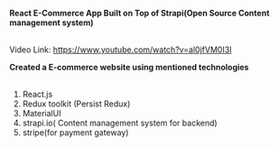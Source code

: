 **React E-Commerce App Built on Top of Strapi(Open Source Content management system)** <br><br>

Video Link: https://www.youtube.com/watch?v=al0jfVM0I3I

**Created a E-commerce website using mentioned technologies**<br><br>

1. React.js<br>
2. Redux toolkit (Persist Redux)<br>
3. MaterialUI<br>
4. strapi.io( Content management system for backend)<br>
5. stripe(for payment gateway)<br><br>
